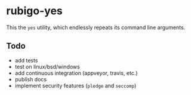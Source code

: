 # rubigo-yes

This the `yes` utility, which endlessly repeats its command line arguments.

## Todo

-   add tests
-   test on linux/bsd/windows
-   add continuous integration (appveyor, travis, etc.)
-   publish docs
-   implement security features (`pledge` and `seccomp`)
